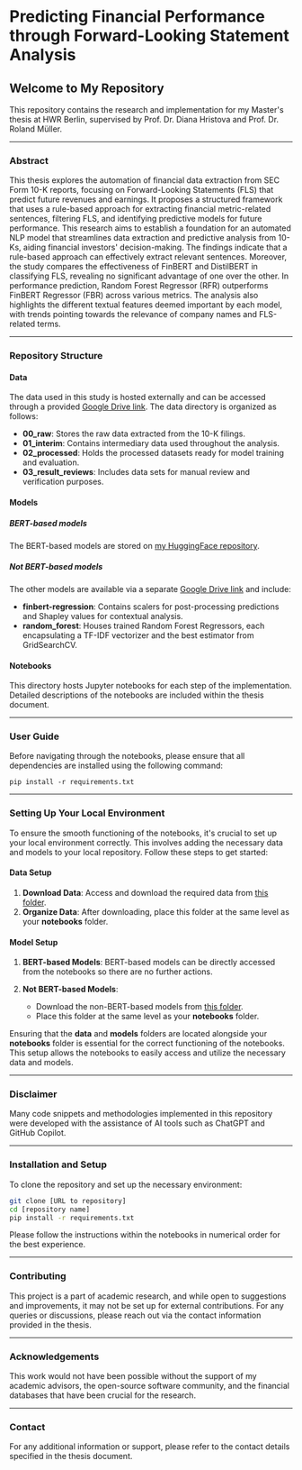 # Predicting Financial Performance through Forward-Looking Statement Analysis

## Welcome to My Repository

This repository contains the research and implementation for my Master's thesis at HWR Berlin, supervised by Prof. Dr. Diana Hristova and Prof. Dr. Roland Müller.

------

### Abstract
This thesis explores the automation of financial data extraction from SEC Form 10-K reports, focusing on Forward-Looking Statements (FLS) that predict future revenues and earnings. It proposes a structured framework that uses a rule-based approach for extracting financial metric-related sentences, filtering FLS, and identifying predictive models for future performance. This research aims to establish a foundation for an automated NLP model that streamlines data extraction and predictive analysis from 10-Ks, aiding financial investors' decision-making. The findings indicate that a rule-based approach can effectively extract relevant sentences. Moreover, the study compares the effectiveness of FinBERT and DistilBERT in classifying FLS, revealing no significant advantage of one over the other. In performance prediction, Random Forest Regressor (RFR) outperforms FinBERT Regressor (FBR) across various metrics. The analysis also highlights the different textual features deemed important by each model, with trends pointing towards the relevance of company names and FLS-related terms.

------

### Repository Structure

#### Data
The data used in this study is hosted externally and can be accessed through a provided [Google Drive link](https://drive.google.com/drive/folders/1eZ7FoB_PpnJOM5LC0Sd9c1H-ig_c3GFM?usp=drive_link). The data directory is organized as follows:
- **00_raw**: Stores the raw data extracted from the 10-K filings.
- **01_interim**: Contains intermediary data used throughout the analysis.
- **02_processed**: Holds the processed datasets ready for model training and evaluation.
- **03_result_reviews**: Includes data sets for manual review and verification purposes.

#### Models
##### BERT-based models 
The BERT-based models are stored on [my HuggingFace repository](https://huggingface.co/lenguyen). 

##### Not BERT-based models
The other models are available via a separate [Google Drive link](https://drive.google.com/drive/folders/165aLV5WdMfNTRIe_9_d3o4u0oFAYcOsK?usp=drive_link) and include:
- **finbert-regression**: Contains scalers for post-processing predictions and Shapley values for contextual analysis.
- **random_forest**: Houses trained Random Forest Regressors, each encapsulating a TF-IDF vectorizer and the best estimator from GridSearchCV.


#### Notebooks
This directory hosts Jupyter notebooks for each step of the implementation. Detailed descriptions of the notebooks are included within the thesis document.

------

### User Guide
Before navigating through the notebooks, please ensure that all dependencies are installed using the following command:
```
pip install -r requirements.txt
```

------

### Setting Up Your Local Environment

To ensure the smooth functioning of the notebooks, it's crucial to set up your local environment correctly. This involves adding the necessary data and models to your local repository. Follow these steps to get started:

#### Data Setup
1. **Download Data**: Access and download the required data from [this folder](https://drive.google.com/drive/folders/1eZ7FoB_PpnJOM5LC0Sd9c1H-ig_c3GFM?usp=drive_link).
2. **Organize Data**: After downloading, place this folder at the same level as your **notebooks** folder.   

#### Model Setup 
1. **BERT-based Models**: BERT-based models can be directly accessed from the notebooks so there are no further actions.
   
2. **Not BERT-based Models**:
   - Download the non-BERT-based models from [this folder](https://drive.google.com/drive/folders/165aLV5WdMfNTRIe_9_d3o4u0oFAYcOsK?usp=drive_link).
   - Place this folder at the same level as your **notebooks** folder. 

Ensuring that the **data** and **models** folders are located alongside your **notebooks** folder is essential for the correct functioning of the notebooks. This setup allows the notebooks to easily access and utilize the necessary data and models.


------

### Disclaimer
Many code snippets and methodologies implemented in this repository were developed with the assistance of AI tools such as ChatGPT and GitHub Copilot.

------

### Installation and Setup

To clone the repository and set up the necessary environment:

```bash
git clone [URL to repository]
cd [repository name]
pip install -r requirements.txt
```
Please follow the instructions within the notebooks in numerical order for the best experience.

------

### Contributing
This project is a part of academic research, and while open to suggestions and improvements, it may not be set up for external contributions. For any queries or discussions, please reach out via the contact information provided in the thesis.

------

### Acknowledgements
This work would not have been possible without the support of my academic advisors, the open-source software community, and the financial databases that have been crucial for the research.

------

### Contact
For any additional information or support, please refer to the contact details specified in the thesis document.

